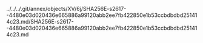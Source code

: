 ../../../.git/annex/objects/XV/6j/SHA256E-s2617--4480e03d020436e665886a99120abb2ee7fb422850e1b53ccbdbdbd251414c23.md/SHA256E-s2617--4480e03d020436e665886a99120abb2ee7fb422850e1b53ccbdbdbd251414c23.md